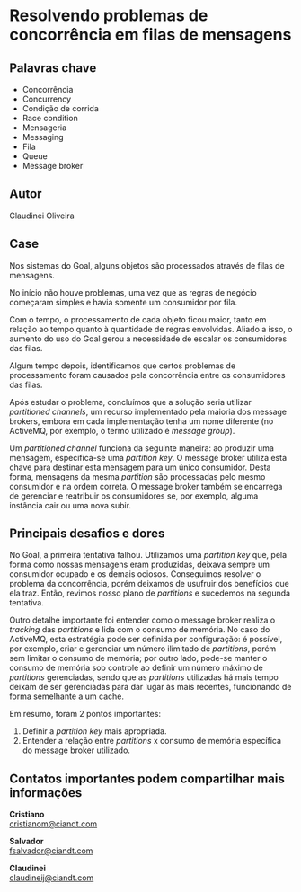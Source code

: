 # Resolvendo problemas de concorrência em filas de mensagens

## Palavras chave
* Concorrência
* Concurrency
* Condição de corrida
* Race condition
* Mensageria
* Messaging
* Fila
* Queue
* Message broker

## Autor
Claudinei Oliveira

## Case
Nos sistemas do Goal, alguns objetos são processados através de filas de mensagens.

No início não houve problemas, uma vez que as regras de negócio começaram simples e havia somente um consumidor por fila.

Com o tempo, o processamento de cada objeto ficou maior, tanto em relação ao tempo quanto à quantidade de regras envolvidas.
Aliado a isso, o aumento do uso do Goal gerou a necessidade de escalar os consumidores das filas.

Algum tempo depois, identificamos que certos problemas de processamento foram causados pela concorrência entre os consumidores das filas.

Após estudar o problema, concluímos que a solução seria utilizar *partitioned channels*, um recurso implementado pela maioria dos message brokers, embora em cada implementação tenha um nome diferente (no ActiveMQ, por exemplo, o termo utilizado é *message group*).

Um *partitioned channel* funciona da seguinte maneira: ao produzir uma mensagem, especifica-se uma *partition key*. O message broker utiliza esta chave para destinar esta mensagem para um único consumidor. Desta forma, mensagens da mesma *partition* são processadas pelo mesmo consumidor e na ordem correta. O message broker também se encarrega de gerenciar e reatribuir os consumidores se, por exemplo, alguma instância cair ou uma nova subir.

## Principais desafios e dores
No Goal, a primeira tentativa falhou. Utilizamos uma *partition key* que, pela forma como nossas mensagens eram produzidas, deixava sempre um consumidor ocupado e os demais ociosos. Conseguimos resolver o problema da concorrência, porém deixamos de usufruir dos benefícios que ela traz. Então, revimos nosso plano de *partitions* e sucedemos na segunda tentativa.

Outro detalhe importante foi entender como o message broker realiza o *tracking* das *partitions* e lida com o consumo de memória.  No caso do ActiveMQ, esta estratégia pode ser definida por configuração: é possível, por exemplo, criar e gerenciar um número ilimitado de *partitions*, porém sem limitar o consumo de memória; por outro lado, pode-se manter o consumo de memória sob controle ao definir um número máximo de *partitions* gerenciadas, sendo que as *partitions* utilizadas há mais tempo deixam de ser gerenciadas para dar lugar às mais recentes, funcionando de forma semelhante a um cache.

Em resumo, foram 2 pontos importantes:
1. Definir a *partition key* mais apropriada.
2. Entender a relação entre *partitions* x consumo de memória específica do message broker utilizado.

## Contatos importantes podem compartilhar mais informações
**Cristiano**<br/>
cristianom@ciandt.com

**Salvador**<br/>
fsalvador@ciandt.com

**Claudinei**<br/>
claudineij@ciandt.com